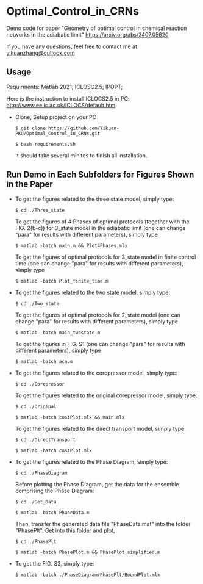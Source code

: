 # Optimal_Control_in_CRNs
Demo code for paper "Geometry of optimal control in chemical reaction networks in the adiabatic limit"
https://arxiv.org/abs/2407.05620

If you have any questions, feel free to contact me at yikuanzhang@outlook.com
## Usage

Requirments: Matlab 2021; ICLOSC2.5; IPOPT;

Here is the instruction to install ICLOCS2.5 in PC: http://www.ee.ic.ac.uk/ICLOCS/default.htm
* Clone, Setup project on your PC
  ```
  $ git clone https://github.com/Yikuan-PKU/Optimal_Control_in_CRNs.git
  ```
  ```
  $ bash requirements.sh
  ```
  It should take several minites to finish all installation.
   
## Run Demo in Each Subfolders for Figures Shown in the Paper


 * To get the figures related to the three state model, simply type:  
    ```
    $ cd ./Three_state
    ```
    To get the figures of 4 Phases of optimal protocols (together with the FIG. 2(b-c)) for 3_state model in the adiabatic limit (one can change "para" for results with different parameters), simply type
    ```
    $ matlab -batch main.m && Plot4Phases.mlx
    ```
    To get the figures of optimal protocols for 3_state model in finite control time (one can change "para" for results with different parameters), simply type
    ```
    $ matlab -batch Plot_finite_time.m 
    ```

 
 * To get the figures related to the two state model, simply type:
    ```
    $ cd ./Two_state
    ```
    To get the figures of optimal protocols for 2_state model (one can change "para" for results with different parameters), simply type
    ```
    $ matlab -batch main_twostate.m 
    ```
    To get the figures in FIG. S1 (one can change "para" for results with different parameters), simply type
    ```
    $ matlab -batch acn.m 
    ```
 
 
 * To get the figures related to the corepressor model, simply type:
    ```
    $ cd ./Corepressor
    ```
    To get the figures related to the original corepressor model, simply type:
    ```
    $ cd ./Original
    ```
    ```
    $ matlab -batch costPlot.mlx && main.mlx
    ```
    To get the figures related to the direct transport model, simply type:
    ```
    $ cd ./DirectTransport
    ```
    ```
    $ matlab -batch costPlot.mlx 
    ```
 * To get the figures related to the Phase Diagram, simply type:
    ```
    $ cd ./PhaseDiagram
    ```
    Before plotting the Phase Diagram, get the data for the ensemble comprising the Phase Diagram:
    ```
    $ cd ./Get_Data
    ```
    ```
    $ matlab -batch PhaseData.m
    ```
    Then, transfer the generated data file "PhaseData.mat" into the folder "PhasePlt". Get into this folder and plot,
    ```
    $ cd ./PhasePlt
    ```
    ```
    $ matlab -batch PhasePlot.m && PhasePlot_simplified.m
    ```

 * To get the FIG. S3, simply type:

    ```
    $ matlab -batch ./PhaseDiagram/PhasePlt/BoundPlot.mlx
    ```
   
   
